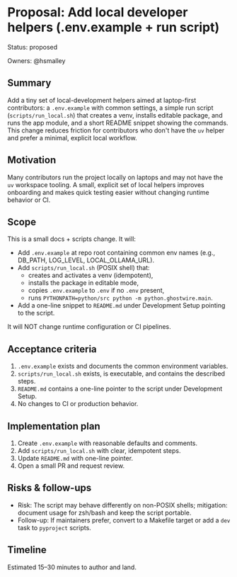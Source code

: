 <!-- OPENSPEC:START -->
# Proposal: Add local developer helpers (.env.example + run script)

Status: proposed

Owners: @hsmalley

## Summary

Add a tiny set of local-development helpers aimed at laptop-first contributors: a `.env.example` with common settings, a simple run script (`scripts/run_local.sh`) that creates a venv, installs editable package, and runs the app module, and a short README snippet showing the commands. This change reduces friction for contributors who don't have the `uv` helper and prefer a minimal, explicit local workflow.

## Motivation

Many contributors run the project locally on laptops and may not have the `uv` workspace tooling. A small, explicit set of local helpers improves onboarding and makes quick testing easier without changing runtime behavior or CI.

## Scope

This is a small docs + scripts change. It will:

- Add `.env.example` at repo root containing common env names (e.g., DB_PATH, LOG_LEVEL, LOCAL_OLLAMA_URL).
- Add `scripts/run_local.sh` (POSIX shell) that:
  - creates and activates a venv (idempotent),
  - installs the package in editable mode,
  - copies `.env.example` to `.env` if no `.env` present,
  - runs `PYTHONPATH=python/src python -m python.ghostwire.main`.
- Add a one-line snippet to `README.md` under Development Setup pointing to the script.

It will NOT change runtime configuration or CI pipelines.

## Acceptance criteria

1. `.env.example` exists and documents the common environment variables.
2. `scripts/run_local.sh` exists, is executable, and contains the described steps.
3. `README.md` contains a one-line pointer to the script under Development Setup.
4. No changes to CI or production behavior.

## Implementation plan

1. Create `.env.example` with reasonable defaults and comments.
2. Add `scripts/run_local.sh` with clear, idempotent steps.
3. Update `README.md` with one-line pointer.
4. Open a small PR and request review.

## Risks & follow-ups

- Risk: The script may behave differently on non-POSIX shells; mitigation: document usage for zsh/bash and keep the script portable.
- Follow-up: If maintainers prefer, convert to a Makefile target or add a `dev` task to `pyproject` scripts.

## Timeline

Estimated 15–30 minutes to author and land.

<!-- OPENSPEC:END -->
